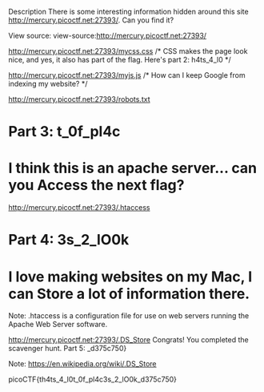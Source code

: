Description
There is some interesting information hidden around this site http://mercury.picoctf.net:27393/. Can you find it?

View source:
view-source:http://mercury.picoctf.net:27393/
<!-- Here's the first part of the flag: picoCTF{t -->

http://mercury.picoctf.net:27393/mycss.css
/* CSS makes the page look nice, and yes, it also has part of the flag. Here's part 2: h4ts_4_l0 */

http://mercury.picoctf.net:27393/myjs.js
/* How can I keep Google from indexing my website? */


http://mercury.picoctf.net:27393/robots.txt
# Part 3: t_0f_pl4c
# I think this is an apache server... can you Access the next flag?

http://mercury.picoctf.net:27393/.htaccess
# Part 4: 3s_2_lO0k
# I love making websites on my Mac, I can Store a lot of information there.

Note: .htaccess is a configuration file for use on web servers running the Apache Web Server software.

http://mercury.picoctf.net:27393/.DS_Store
Congrats! You completed the scavenger hunt. Part 5: _d375c750}

Note: https://en.wikipedia.org/wiki/.DS_Store

picoCTF{th4ts_4_l0t_0f_pl4c3s_2_lO0k_d375c750}
